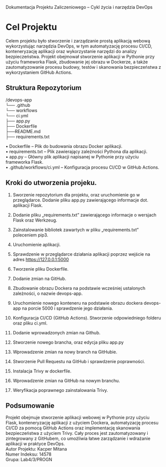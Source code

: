 Dokumentacja Projektu Zaliczeniowego – Cykl życia i narzędzia DevOps
<h1>Cel Projektu</h1>
Celem projektu było stworzenie i zarządzanie prostą aplikacją webową wykorzystując narzędzia DevOps, w tym automatyzację procesu CI/CD, konteneryzację aplikacji oraz wykorzystanie narzędzi do analizy bezpieczeństwa. Projekt obejmował stworzenie aplikacji w Pythonie przy użyciu frameworka Flask, zbudowanie jej obrazu w Dockerze, a także zautomatyzowanie procesu budowy, testów i skanowania bezpieczeństwa z wykorzystaniem GitHub Actions.

<h2>Struktura Repozytorium</h2>

/devops-app<br>
└── .github<br>
    └── workflows<br>
        └── ci.yml<br>
├── app.py<br>
├── Dockerfile<br>
├──README.md<br>
├── requirements.txt<br>

•	Dockerfile – Plik do budowania obrazu Docker aplikacji.<br>
•	requirements.txt – Plik zawierający zależności Pythona dla aplikacji.<br>
•	app.py – Główny plik aplikacji napisanej w Pythonie przy użyciu frameworka Flask.<br>
•	.github/workflows/ci.yml – Konfiguracja procesu CI/CD w GitHub Actions.<br>


<h2>Kroki do utworzenia projeku.</h2>

1)	Sworzenie repozytorium dla projektu, oraz uruchomienie go w przeglądarce. Dodanie pliku app.py zawierającego informacje dot. aplikacji Flask.

2)	Dodanie pliku „requirements.txt” zawierającego informacje o wersjach Flask oraz Werkzeug.

3)	Zainstalowanie bibliotek zawartych w pliku „requirements.txt” poleceniem pip3.
 
4)	Uruchomienie aplikacji.

5)	Sprawdzenie w przeglądarce działania aplikacji poprzez wejście na adres https://127.0.0.1:5000
 
6)	Tworzenie pliku Dockerfile.
 
7)	Dodanie zmian na GitHub.

8)	Zbudowanie obrazu Dockera na podstawie wcześniej ustalonych zależności, o nazwie devops-app.
 
9)	Uruchomienie nowego konteneru na podstawie obrazu dockera devops-app na porcie 5000 i sprawdzenie jego działania.
 
10)	Konfiguracja CI/CD (GitHub Actions). Stworzenie odpowiedniego folderu oraz pliku ci.yml.
  
11)	Dodanie wprowadzonych zmian na Github.
 
12)	Stworzenie nowego brancha, oraz edycja pliku app.py 
 
13)	Wprowadzenie zmian na nowy branch na GitHubie.
 
14)	Stworzenie Pull Requestu na GitHub i sprawdzenie poprawności.

15)	Instalacja Trivy w dockerfile.

16)	Wprowadzenie zmian na GitHub na nowym branchu.
 
 
17)	Weryfikacja poprawnego zainstalowania Trivy.
 
<h2>Podsumowanie</h2>
Projekt obejmuje stworzenie aplikacji webowej w Pythonie przy użyciu Flask, konteneryzację aplikacji z użyciem Dockera, automatyzację procesu CI/CD za pomocą GitHub Actions oraz implementację skanowania bezpieczeństwa z użyciem Trivy. Cały proces jest zautomatyzowany i zintegrowany z GitHubem, co umożliwia łatwe zarządzanie i wdrażanie aplikacji w praktyce DevOps.<br>
Autor Projektu: Kacper Mitana<br>
Numer Indeksu: 14578<br>
Grupa: Lab4/3/PROGN
